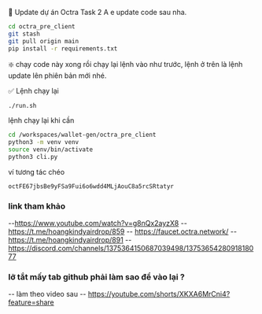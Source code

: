 🔄 Update dự án Octra Task 2
A e update code sau nha.
```bash
cd octra_pre_client
git stash
git pull origin main
pip install -r requirements.txt
```

❇️ chạy code này xong rồi chạy lại lệnh vào như trước, lệnh ở trên là lệnh update lên phiên bản mới nhé.

✅ Lệnh chạy lại 
```bash
./run.sh
```
lệnh chạy lại khi cần
```bash
cd /workspaces/wallet-gen/octra_pre_client
python3 -m venv venv
source venv/bin/activate
python3 cli.py
```
ví tương tác chéo 
```
octFE67jbsBe9yFSa9Fui6o6wdd4MLjAouC8a5rcSRtatyr
```

### link tham khảo
--https://www.youtube.com/watch?v=g8nQx2ayzX8
-- https://t.me/hoangkindyairdrop/859
-- https://faucet.octra.network/
-- https://t.me/hoangkindyairdrop/891
-- https://discord.com/channels/1375364150687039498/1375365428091818077
### lỡ tắt mấy tab github phải làm sao để vào lại  ?
-- làm theo video sau -- https://youtube.com/shorts/XKXA6MrCni4?feature=share
